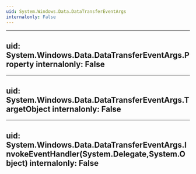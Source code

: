 ```yaml
---
uid: System.Windows.Data.DataTransferEventArgs
internalonly: False
---
```


---
uid: System.Windows.Data.DataTransferEventArgs.Property
internalonly: False
---

---
uid: System.Windows.Data.DataTransferEventArgs.TargetObject
internalonly: False
---

---
uid: System.Windows.Data.DataTransferEventArgs.InvokeEventHandler(System.Delegate,System.Object)
internalonly: False
---
